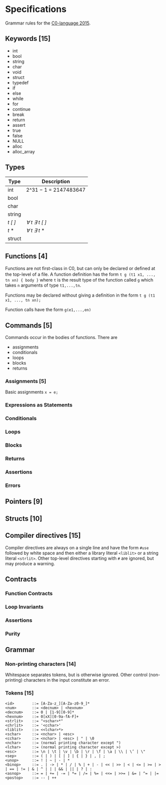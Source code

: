 # Specifications
Grammar rules for the [C0-language 2015](c0-reference.pdf).

## Keywords [15]
* int 
* bool 
* string 
* char 
* void 
* struct 
* typedef 
* if 
* else 
* while 
* for 
* continue 
* break 
* return 
* assert 
* true 
* false 
* NULL 
* alloc 
* alloc_array

## Types
| Type      | Description
| -         | -
| int       | 2^31 − 1 = 2147483647
| bool      |
| char      |
| string    |
| *t [ ]*   | *∀ t ∃ t [ ]*
| *t* *     | *∀ t ∃ t* *
| struct    |

## Functions [4]
Functions are not ﬁrst-class in C0, but can only be declared or deﬁned at the top-level of a ﬁle. A function deﬁnition has the form `t g (t1 x1, ..., tn xn) { body }`
where `t` is the result type of the function called `g` which takes `n` arguments of type `t1,...,tn`.

Functions may be declared without giving a deﬁnition in the form
`t g (t1 x1, ..., tn xn);`

Function calls have the form `g(e1,...,en)`

## Commands [5]
Commands occur in the bodies of functions. There are
* assignments
* conditionals
* loops 
* blocks
* returns

### Assignments [5]
Basic assignments `x = e;`

### Expressions as Statements

### Conditionals

### Loops

### Blocks

### Returns

### Assertions

### Errors


## Pointers [9]

## Structs [10]

## Compiler directives [15]
Compiler directives are always on a single line and have the form `#use` followed by white space and then either a library literal `<liblit>` or a string literal `<strlit>`. Other top-level directives starting with `#` are ignored, but may produce a warning. 

## Contracts

### Function Contracts

### Loop Invariants

### Assertions

### Purity

## Grammar

### Non-printing characters [14]
Whitespace separates tokens, but is otherwise ignored. Other control (non-printing) characters in the input constitute an error.

### Tokens [15]
```
<id>        ::= [A-Za-z_][A-Za-z0-9_]*
<num>       ::= <decnum> | <hexnum>
<decnum>    ::= 0 | [1-9][0-9]*
<hexnum>    ::= 0[xX][0-9a-fA-F]+
<strlit>    ::= "<schar>*" 
<chrlit>    ::= '<cchar>'
<liblit>    ::= <<lchar>*>
<schar>     ::= <nchar> | <esc>
<cchar>     ::= <nchar> | <esc> | " | \0 
<nchar>     ::= (normal printing character except ") 
<lchar>     ::= (normal printing character except >) 
<esc>       ::= \n | \t | \v | \b | \r | \f | \a | \\ | \’ | \"
<sep>       ::= ( | ) | [ | ] | { | } | , | ; 
<unop>      ::= ! | ~ | - | * 
<binop>     ::= . | -> | * | / | % | + | - | << | >> | < | <= | >= | > | == | != | & | ^ | | | && | || | ? | : 
<asnop>     ::= = | += | -= | *= | /= | %= | <<= | >>= | &= | ^= | |= 
<postop>    ::= -- | ++
```